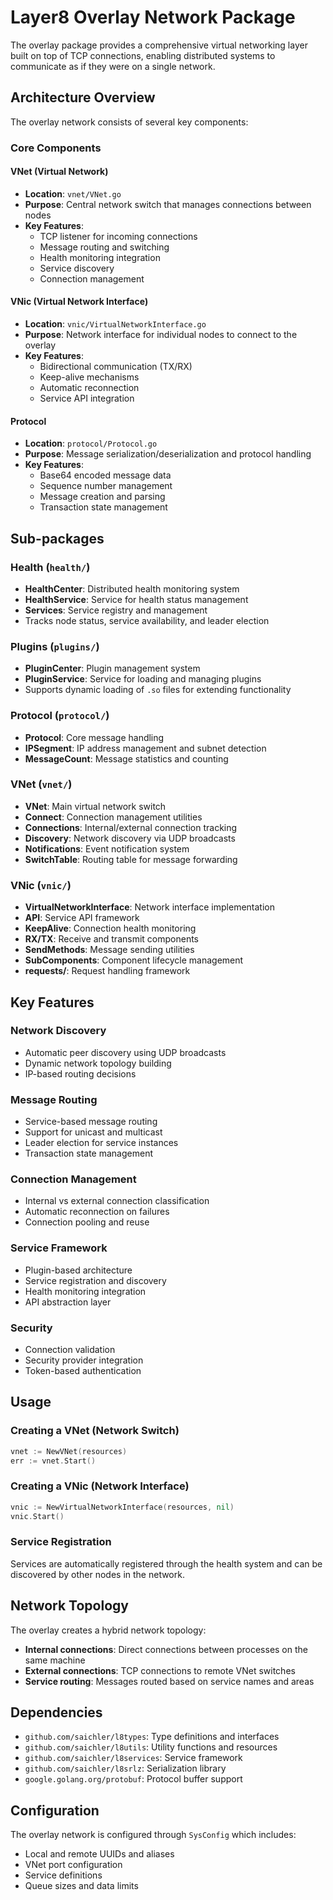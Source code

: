 # Layer8 Overlay Network Package

The overlay package provides a comprehensive virtual networking layer built on top of TCP connections, enabling distributed systems to communicate as if they were on a single network.

## Architecture Overview

The overlay network consists of several key components:

### Core Components

#### VNet (Virtual Network)
- **Location**: `vnet/VNet.go`
- **Purpose**: Central network switch that manages connections between nodes
- **Key Features**:
  - TCP listener for incoming connections
  - Message routing and switching
  - Health monitoring integration
  - Service discovery
  - Connection management

#### VNic (Virtual Network Interface)
- **Location**: `vnic/VirtualNetworkInterface.go`
- **Purpose**: Network interface for individual nodes to connect to the overlay
- **Key Features**:
  - Bidirectional communication (TX/RX)
  - Keep-alive mechanisms
  - Automatic reconnection
  - Service API integration

#### Protocol
- **Location**: `protocol/Protocol.go`
- **Purpose**: Message serialization/deserialization and protocol handling
- **Key Features**:
  - Base64 encoded message data
  - Sequence number management
  - Message creation and parsing
  - Transaction state management

## Sub-packages

### Health (`health/`)
- **HealthCenter**: Distributed health monitoring system
- **HealthService**: Service for health status management
- **Services**: Service registry and management
- Tracks node status, service availability, and leader election

### Plugins (`plugins/`)
- **PluginCenter**: Plugin management system
- **PluginService**: Service for loading and managing plugins
- Supports dynamic loading of `.so` files for extending functionality

### Protocol (`protocol/`)
- **Protocol**: Core message handling
- **IPSegment**: IP address management and subnet detection
- **MessageCount**: Message statistics and counting

### VNet (`vnet/`)
- **VNet**: Main virtual network switch
- **Connect**: Connection management utilities
- **Connections**: Internal/external connection tracking
- **Discovery**: Network discovery via UDP broadcasts
- **Notifications**: Event notification system
- **SwitchTable**: Routing table for message forwarding

### VNic (`vnic/`)
- **VirtualNetworkInterface**: Network interface implementation
- **API**: Service API framework
- **KeepAlive**: Connection health monitoring
- **RX/TX**: Receive and transmit components
- **SendMethods**: Message sending utilities
- **SubComponents**: Component lifecycle management
- **requests/**: Request handling framework

## Key Features

### Network Discovery
- Automatic peer discovery using UDP broadcasts
- Dynamic network topology building
- IP-based routing decisions

### Message Routing
- Service-based message routing
- Support for unicast and multicast
- Leader election for service instances
- Transaction state management

### Connection Management
- Internal vs external connection classification
- Automatic reconnection on failures
- Connection pooling and reuse

### Service Framework
- Plugin-based architecture
- Service registration and discovery
- Health monitoring integration
- API abstraction layer

### Security
- Connection validation
- Security provider integration
- Token-based authentication

## Usage

### Creating a VNet (Network Switch)
```go
vnet := NewVNet(resources)
err := vnet.Start()
```

### Creating a VNic (Network Interface)
```go
vnic := NewVirtualNetworkInterface(resources, nil)
vnic.Start()
```

### Service Registration
Services are automatically registered through the health system and can be discovered by other nodes in the network.

## Network Topology

The overlay creates a hybrid network topology:
- **Internal connections**: Direct connections between processes on the same machine
- **External connections**: TCP connections to remote VNet switches
- **Service routing**: Messages routed based on service names and areas

## Dependencies

- `github.com/saichler/l8types`: Type definitions and interfaces
- `github.com/saichler/l8utils`: Utility functions and resources
- `github.com/saichler/l8services`: Service framework
- `github.com/saichler/l8srlz`: Serialization library
- `google.golang.org/protobuf`: Protocol buffer support

## Configuration

The overlay network is configured through `SysConfig` which includes:
- Local and remote UUIDs and aliases
- VNet port configuration
- Service definitions
- Queue sizes and data limits